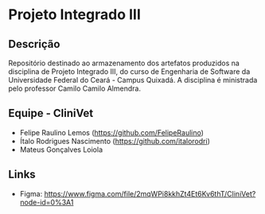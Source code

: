 # Projeto Integrado III

## Descrição
Repositório destinado ao armazenamento dos artefatos produzidos na disciplina de Projeto Integrado III, do curso de Engenharia de Software da Universidade Federal do Ceará - Campus Quixadá. A disciplina é ministrada pelo professor Camilo Camilo Almendra.

## Equipe - CliniVet
 - Felipe Raulino Lemos (https://github.com/FelipeRaulino)
 - Ítalo Rodrigues Nascimento (https://github.com/italorodri)
 - Mateus Gonçalves Loiola

## Links
 - Figma: https://www.figma.com/file/2mqWPi8kkhZt4Et6Kv6thT/CliniVet?node-id=0%3A1
